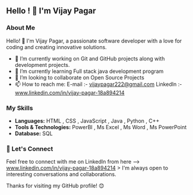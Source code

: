 ## Hello ! 👋 I'm Vijay Pagar
### About Me
Hello! 👋 I'm Vijay Pagar, a passionate software developer with a love for coding and creating innovative solutions.
- 🔭 I’m currently working on Git and GitHub projects along with development projects.
- 🌱 I’m currently learning  Full stack java development program 
- 👯 I’m looking to collaborate on Open Source Projects
- 📫 How to reach me: E-mail :- vijaypagar222@gmail.com
                      LinkedIn :-www.linkedin.com/in/vijay-pagar-18a894214
### My Skills

- **Languages:**  HTML , CSS , JavaScript , Java , Python , C++ 
- **Tools & Technologies:** PowerBI , Ms Excel , Ms Word , Ms PowerPoint
- **Database:** SQL
### 🚀 Let's Connect

Feel free to connect with me on LinkedIn from here --> www.linkedin.com/in/vijay-pagar-18a894214 >
I'm always open to interesting conversations and collaborations.

Thanks for visiting my GitHub profile! 😊

<!--
**VijayPagar/VijayPagar** is a ✨ _special_ ✨ repository because its `README.md` (this file) appears on your GitHub profile.

Here are some ideas to get you started:

- 🔭 I’m currently working on 
- 🌱 I’m currently learning
- 👯 I’m looking to collaborate on ...
- 🤔 I’m looking for help with ...
- 💬 Ask me about ...
- 📫 How to reach me: ...
- 😄 Pronouns: ...
- ⚡ Fun fact: ...
-->
